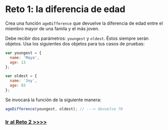 # Reto 1: la diferencia de edad

Crea una función `ageDifference` que devuelve la diferencia de edad entre el miembro mayor de una famila y el más joven.

Debe recibir dos parámetros: `youngest` y `oldest`. Éstos siempre serán objetos. Usa los siguientes dos objetos para tus casos de pruebas:

```js
var youngest = {
  name: 'Maya',
  age: 13
};

var oldest = {
  name: 'Joy',
  age: 83
};
```

Se invocará la función de la siguiente manera:

```js
ageDifference(youngest, oldest); // ---> devuelve 70
```

### [Ir al Reto 2 >>>>](https://github.com/node-girls/beginners-javascript/blob/master/challenge02.md)
